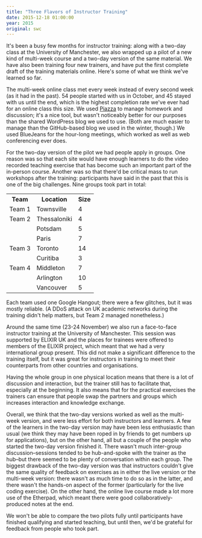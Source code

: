 ```yaml
---
title: "Three Flavors of Instructor Training"
date: 2015-12-18 01:00:00
year: 2015
original: swc
---
```

<p>
  It's been a busy few months for instructor training:
  along with a two-day class at the University of Manchester,
  we also wrapped up a pilot of a new kind of multi-week course
  and a two-day version of the same material.
  We have also been training four new trainers,
  and have put the first complete draft
  of the training materials online.
  Here's some of what we think we've learned so far.
</p>
<p>
  The multi-week online class met every week instead of every second week (as it had in the past).
  54 people started with us in October,
  and 45 stayed with us until the end,
  which is the highest completion rate we've ever had for an online class this size.
  We used <a href="http://piazza.com">Piazza</a> to manage homework and discussion;
  it's a nice tool,
  but wasn't noticeably better for our purposes than the shared WordPress blog we used to use.
  (Both are much easier to manage than the GitHub-based blog we used in the winter, though.)
  We used BlueJeans for the hour-long meetings,
  which worked as well as web conferencing ever does.
</p>
<p>
  For the two-day version of the pilot we had people apply in groups.
  One reason was so that each site would have enough learners to do
  the video recorded teaching exercise that has become such an important part of the in-person course.
  Another was so that there'd be critical mass to run workshops after the training:
  participants have said in the past that this is one of the big challenges.
  Nine groups took part in total:
</p>
<table class="table table-striped">
  <tr>
    <th>Team</th>
    <th>Location</th>
    <th>Size</th>
  </tr>
  <tr>
    <td>Team 1</td>
    <td>Townsville</td>
    <td>4</td>
  </tr>
  <tr>
    <td>Team 2</td>
    <td>Thessaloniki</td>
    <td>4</td>
  </tr>
  <tr>
    <td></td>
    <td>Potsdam</td>
    <td>5</td>
  </tr>
  <tr>
    <td></td>
    <td>Paris</td>
    <td>7</td>
  </tr>
  <tr>
    <td>Team 3</td>
    <td>Toronto</td>
    <td>14</td>
  </tr>
  <tr>
    <td></td>
    <td>Curitiba</td>
    <td>3</td>
  </tr>
  <tr>
    <td>Team 4</td>
    <td>Middleton</td>
    <td>7</td>
  </tr>
  <tr>
    <td></td>
    <td>Arlington</td>
    <td>10</td>
  </tr>
  <tr>
    <td></td>
    <td>Vancouver</td>
    <td>5</td>
  </tr>
</table>
<p>
  Each team used one Google Hangout;
  there were a few glitches,
  but it was mostly reliable.
  (A DDoS attack on UK academic networks during the training didn't help matters,
  but Team 2 managed nonetheless.)
</p>
<p>
  Around the same time (23-24 November) we also run a face-to-face instructor training at the University of Manchester.
  This session was supported by ELIXIR UK and the places for trainees were offered to members of the ELIXIR project,
  which meant that we had a very international group present.
  This did not make a significant difference to the training itself,
  but it was great for instructors in training to meet their counterparts from other countries and organisations.
</p>
<p>
  Having the whole group in one physical location means that there is a lot of discussion and interaction,
  but the trainer still has to facilitate that,
  especially at the beginning.
  It also means that for the practical exercises the trainers can ensure that people swap the partners and groups
  which increases interaction and knowledge exchange.
</p>
<p>
  Overall,
  we think that the two-day versions worked as well as the multi-week version,
  and were less effort for both instructors and learners.
  A few of the learners in the two-day version may have been less enthusiastic than usual
  (we think they may have been roped in by friends to get numbers up for applications),
  but on the other hand,
  all but a couple of the people who started the two-day version finished it.
  There wasn't much inter-group discussion–sessions tended to be hub-and-spoke with the trainer as the hub–but
  there seemed to be plenty of conversation within each group.
  The biggest drawback of the two-day version was that instructors couldn't give the same quality of feedback on exercises
  as in either the live version or the multi-week version:
  there wasn't as much time to do so as in the latter,
  and there wasn't the hands-on aspect of the former (particularly for the live coding exercise).
  On the other hand,
  the online live course made a lot more use of the Etherpad,
  which meant there were good collaboratively-produced notes at the end.
</p>
<p>
  We won't be able to compare the two pilots fully until participants have
  finished qualifying
  and started teaching,
  but until then,
  we'd be grateful for feedback from people who took part.
</p>
